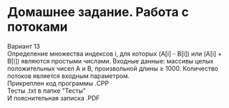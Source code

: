 # Домашнее задание. Работа с потоками
Вариант 13 \
Определение множества индексов i, для которых (A[i] - B[i]) или (A[i] + B[i]) являются простыми числами. 
Входные данные: массивы целых положительных чисел А и B, произвольной длины ≥ 1000. Количество потоков является входным параметром. \
Прикреплен код программы .CPP\
Тесты .txt в папке "Тесты"\
И пояснительная записка .PDF 
